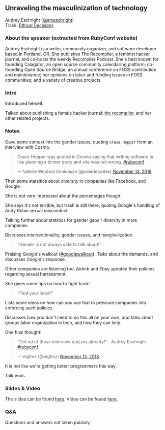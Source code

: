## Unraveling the masculinization of technology

Audrey Eschright ([@ameschright](https://twitter.com/ameschright))<br />
Track: [Ethical Decisions](https://rubyconf.org/program#track-ethical-decisions)

### About the speaker (extracted from RubyConf website)

Audrey Eschright is a writer, community organizer, and software developer based in Portland, OR. She publishes The Recompiler, a feminist hacker journal, and co-hosts the weekly Recompiler Podcast. She's best known for founding Calagator, an open source community calendaring platform; co-founding Open Source Bridge, an annual conference on FOSS contribution and maintenance; her opinions on labor and funding issues in FOSS communities; and a variety of creative projects.

### Intro

Introduced herself.

Talked about publishing a female hacker journal: [the recompiler](https://recompilermag.com), and her other related projects.

### Notes

Gave some context into the gender issues, quoting `Grace Hopper` from an interview with Cosmo.

<blockquote class="twitter-tweet" data-lang="en"><p lang="en" dir="ltr">Grace Hopper was quoted in Cosmo saying that writing software is like planning a dinner party and she was not wrong. <a href="https://twitter.com/hashtag/rubyconf?src=hash&amp;ref_src=twsrc%5Etfw">#rubyconf</a></p>&mdash; Valerie Woolard Srinivasan (@valeriecodes) <a href="https://twitter.com/valeriecodes/status/1062466639407398913?ref_src=twsrc%5Etfw">November 13, 2018</a></blockquote>


Then some statsitics about diversity in companies like Facebook, and Google.

She is not very impressed about the percentages though.

She says it's not terrible, but trash is still there, quoting Google's handling of Andy Rubin sexual misconduct.

Talking further about statstics for gender gaps / diversity in more companies.

Discusses intersectionality, gender issues, and marginalization.

> "Gender is not always safe to talk about!"

Praising Google's walkout ([#googlewalkout](https://twitter.com/hashtag/googlewalkout)). Talks about the demands, and discusses Google's response.

Other companies are listening too. Airbnb and Ebay updated their policies regarding sexual harrassment.

She gives some tips on how to fight back!

> "Find your lever!"

Lists some ideas on how can you use that to pressure companies into enforcing such policies.

Discusses how you don't need to do this all on your own, and talks about groups labor organization in tech, and how they can help.

One final thought:

<blockquote class="twitter-tweet" data-lang="en"><p lang="en" dir="ltr">“Get rid of those interview quizzes already!” - Audrey Eschright <a href="https://twitter.com/hashtag/rubyconf?src=hash&amp;ref_src=twsrc%5Etfw">#rubyconf</a></p>&mdash; elg0nz (@elg0nz) <a href="https://twitter.com/elg0nz/status/1062470118377025537?ref_src=twsrc%5Etfw">November 13, 2018</a></blockquote>

It is not like we're getting better programmers this way.

Talk ends.

### Slides & Video

The slides can be found [here](https://www.slideshare.net/aeschright/unraveling-the-masculinity-of-technology-2018-edition). Video can be found [here](http://confreaks.tv/videos/rubyconf2018-unraveling-the-masculinization-of-technology).

### Q&A

Questions and answers not taken publicly.
